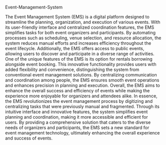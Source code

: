 Event-Management-System

The Event Management System (EMS) is a digital platform designed to streamline the planning, organization, and execution of various events. With its user-friendly interface and centralized coordination features, the EMS simplifies tasks for both event organizers and participants. By automating processes such as scheduling, venue selection, and resource allocation, the system reduces manual efforts and increases efficiency throughout the event lifecycle. Additionally, the EMS offers access to public events, allowing users to discover and participate in a diverse range of activities.
One of the unique features of the EMS is its option for rentals borrowing alongside event booking. This innovative functionality provides users with added flexibility and convenience, distinguishing the system from conventional event management solutions. By centralizing communication and coordination among people, the EMS ensures smooth event operations and enhances precision in planning and execution. Overall, the EMS aims to enhance the overall success and efficiency of events while making the experience more enjoyable for organizers and attendees alike.
In essence, the EMS revolutionizes the event management process by digitizing and centralizing tasks that were previously manual and fragmented. Through its intuitive interface and innovative features, the system simplifies event planning and coordination, making it more accessible and efficient for users. By providing a comprehensive solution that caters to the diverse needs of organizers and participants, the EMS sets a new standard for event management technology, ultimately enhancing the overall experience and success of events.



